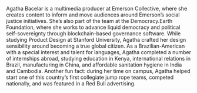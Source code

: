 
Agatha Bacelar is a multimedia producer at Emerson Collective, where she creates content to inform and move audiences around Emerson’s social justice initiatives. She’s also part of the team at the Democracy.Earth Foundation, where she works to advance liquid democracy and political self-sovereignty through blockchain-based governance software. While studying Product Design at Stanford University, Agatha crafted her design sensibility around becoming a true global citizen. As a Brazilian-American with a special interest and talent for languages, Agatha completed a number of internships abroad, studying education in Kenya, international relations in Brazil, manufacturing in China, and affordable sanitation hygiene in India and Cambodia. Another fun fact: during her time on campus, Agatha helped start one of this country’s first collegiate jump rope teams,  competed nationally, and was featured in a Red Bull advertising.
